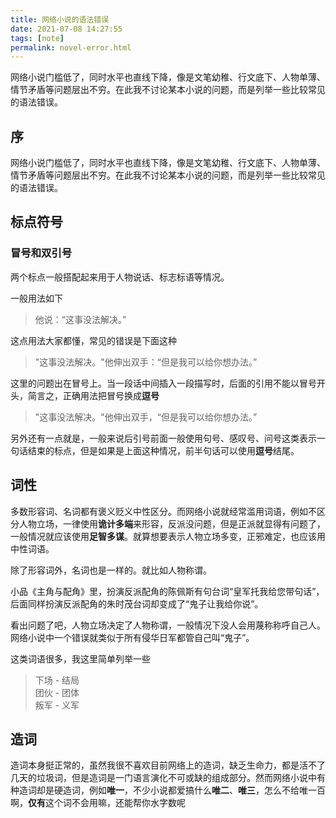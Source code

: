 ```yaml
---
title: 网络小说的语法错误
date: 2021-07-08 14:27:55
tags: [note]
permalink: novel-error.html
---
```


网络小说门槛低了，同时水平也直线下降，像是文笔幼稚、行文底下、人物单薄、情节矛盾等问题层出不穷。在此我不讨论某本小说的问题，而是列举一些比较常见的语法错误。

<!-- more -->

## 序

网络小说门槛低了，同时水平也直线下降，像是文笔幼稚、行文底下、人物单薄、情节矛盾等问题层出不穷。在此我不讨论某本小说的问题，而是列举一些比较常见的语法错误。

## 标点符号

### 冒号和双引号

两个标点一般搭配起来用于人物说话、标志标语等情况。

一般用法如下

> 他说：“这事没法解决。”


这点用法大家都懂，常见的错误是下面这种

> "这事没法解决。"他伸出双手：“但是我可以给你想办法。”

这里的问题出在冒号上。当一段话中间插入一段描写时，后面的引用不能以冒号开头，简言之，正确用法把冒号换成**逗号**

> "这事没法解决。"他伸出双手，“但是我可以给你想办法。”

另外还有一点就是，一般来说后引号前面一般使用句号、感叹号、问号这类表示一句话结束的标点，但是如果是上面这种情况，前半句话可以使用**逗号**结尾。


## 词性

多数形容词、名词都有褒义贬义中性区分。而网络小说就经常滥用词语，例如不区分人物立场，一律使用**诡计多端**来形容，反派没问题，但是正派就显得有问题了，一般情况就应该使用**足智多谋**。就算想要表示人物立场多变，正邪难定，也应该用中性词语。

除了形容词外，名词也是一样的。就比如人物称谓。

小品《主角与配角》里，扮演反派配角的陈佩斯有句台词“皇军托我给您带句话”，后面同样扮演反派配角的朱时茂台词却变成了“鬼子让我给你说”。

看出问题了吧，人物立场决定了人物称谓，一般情况下没人会用蔑称称呼自己人。网络小说中一个错误就类似于所有侵华日军都管自己叫“鬼子”。

这类词语很多，我这里简单列举一些

> 下场 - 结局  
> 团伙 - 团体  
> 叛军 - 义军

## 造词

造词本身挺正常的，虽然我很不喜欢目前网络上的造词，缺乏生命力，都是活不了几天的垃圾词，但是造词是一门语言演化不可或缺的组成部分。然而网络小说中有种造词却是硬造词，例如**唯一**，不少小说都爱搞什么**唯二**、**唯三**，怎么不给唯一百啊，**仅有**这个词不会用嘛，还能帮你水字数呢

